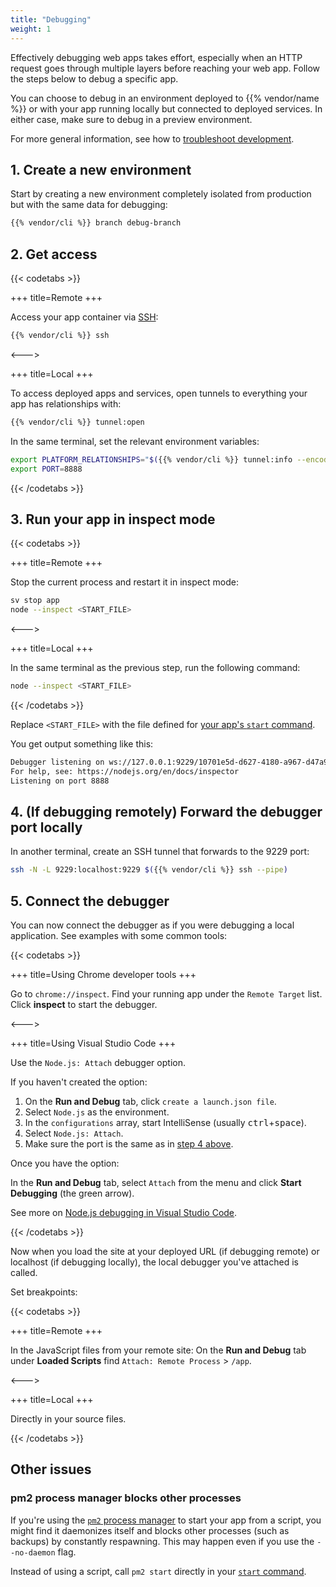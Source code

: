 ```yaml
---
title: "Debugging"
weight: 1
---
```


Effectively debugging web apps takes effort,
especially when an HTTP request goes through multiple layers before reaching your web app.
Follow the steps below to debug a specific app.

You can choose to debug in an environment deployed to {{% vendor/name %}}
or with your app running locally but connected to deployed services.
In either case, make sure to debug in a preview environment.

For more general information, see how to [troubleshoot development](/development/troubleshoot.md).

## 1. Create a new environment

Start by creating a new environment completely isolated from production but with the same data for debugging:

```bash
{{% vendor/cli %}} branch debug-branch
```

## 2. Get access

{{< codetabs >}}

+++
title=Remote
+++

Access your app container via [SSH](../../development/ssh/_index.md):

```bash
{{% vendor/cli %}} ssh
```

<--->

+++
title=Local
+++

To access deployed apps and services, open tunnels to everything your app has relationships with:

```bash
{{% vendor/cli %}} tunnel:open
```

In the same terminal, set the relevant environment variables:

```bash
export PLATFORM_RELATIONSHIPS="$({{% vendor/cli %}} tunnel:info --encode)"
export PORT=8888
```

{{< /codetabs >}}


## 3. Run your app in inspect mode

{{< codetabs >}}

+++
title=Remote
+++

Stop the current process and restart it in inspect mode:

```bash
sv stop app
node --inspect <START_FILE>
```

<--->

+++
title=Local
+++

In the same terminal as the previous step, run the following command:

```bash
node --inspect <START_FILE>
```

{{< /codetabs >}}


Replace `<START_FILE>` with the file defined for [your app's `start` command](/languages/nodejs/_index.md#4-start-your-app).

You get output something like this:

```bash
Debugger listening on ws://127.0.0.1:9229/10701e5d-d627-4180-a967-d47a924c93c0
For help, see: https://nodejs.org/en/docs/inspector
Listening on port 8888
```

## 4. (If debugging remotely) Forward the debugger port locally

In another terminal, create an SSH tunnel that forwards to the 9229 port:

```bash
ssh -N -L 9229:localhost:9229 $({{% vendor/cli %}} ssh --pipe)
```

## 5. Connect the debugger

You can now connect the debugger as if you were debugging a local application.
See examples with some common tools:

{{< codetabs >}}

+++
title=Using Chrome developer tools
+++

Go to `chrome://inspect`.
Find your running app under the `Remote Target` list.
Click **inspect** to start the debugger.

<--->

+++
title=Using Visual Studio Code
+++

Use the `Node.js: Attach` debugger option.

If you haven't created the option:

1. On the **Run and Debug** tab, click `create a launch.json file`.
2. Select `Node.js` as the environment.
3. In the `configurations` array, start IntelliSense (usually <kbd>ctrl</kbd>+<kbd>space</kbd>).
4. Select `Node.js: Attach`.
5. Make sure the port is the same as in [step 4 above](#4-if-debugging-remotely-forward-the-debugger-port-locally).

Once you have the option:

In the **Run and Debug** tab, select `Attach` from the menu and click **Start Debugging** (the green arrow).

See more on [Node.js debugging in Visual Studio Code](https://code.visualstudio.com/docs/nodejs/nodejs-debugging).

{{< /codetabs >}}

Now when you load the site at your deployed URL (if debugging remote) or localhost (if debugging locally),
the local debugger you've attached is called.

Set breakpoints:

{{< codetabs >}}

+++
title=Remote
+++

In the JavaScript files from your remote site:
On the **Run and Debug** tab under **Loaded Scripts** find `Attach: Remote Process` > `/app`.

<--->

+++
title=Local
+++

Directly in your source files.

{{< /codetabs >}}


## Other issues

### pm2 process manager blocks other processes

If you're using the [`pm2` process manager](https://github.com/unitech/pm2) to start your app from a script,
you might find it daemonizes itself and blocks other processes (such as backups) by constantly respawning.
This may happen even if you use the `--no-daemon` flag.

Instead of using a script, call `pm2 start` directly in your [`start` command](/languages/nodejs/_index.md#4-start-your-app).
